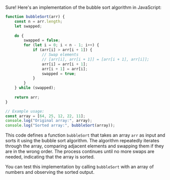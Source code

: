 Sure! Here's an implementation of the bubble sort algorithm in JavaScript:

```javascript
function bubbleSort(arr) {
    const n = arr.length;
    let swapped;
    
    do {
        swapped = false;
        for (let i = 0; i < n - 1; i++) {
            if (arr[i] > arr[i + 1]) {
                // Swap elements
                // [arr[i], arr[i + 1]] = [arr[i + 1], arr[i]];
                arr[i] = arr[i + 1];
                arr[i + 1] = arr[i];
                swapped = true;
            }
        }
    } while (swapped);
    
    return arr;
}

// Example usage:
const array = [64, 25, 12, 22, 11];
console.log("Original array:", array);
console.log("Sorted array:", bubbleSort(array));
```

This code defines a function `bubbleSort` that takes an array `arr` as input and sorts it using the bubble sort algorithm. The algorithm repeatedly iterates through the array, comparing adjacent elements and swapping them if they are in the wrong order. The process continues until no more swaps are needed, indicating that the array is sorted.

You can test this implementation by calling `bubbleSort` with an array of numbers and observing the sorted output.